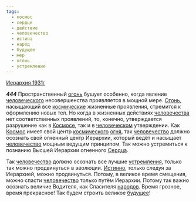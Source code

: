 ```yaml
---
tags:
  - космос
  - сердце
  - действие
  - человечество
  - истина
  - народ
  - будущее
  - мер
  - огонь
  - устремление
---
```


[Иерархия 1931г](https://127.0.0.1:4002/agni/1931)

___444___
Пространственный [огонь](../../../tags/#огонь) бушует особенно, когда явление [человеческого](../../../tags/#[человечество](../../../tags/#человечество)) несовершенства проявляется в мощной мере. [Огонь](../../../tags/#огонь), насыщающий все [космические](../../../tags/#космос) жизненные проявления, стремится к оформлению новых тел. Но когда в жизненных действиях [человечества](../../../tags/#[человечество](../../../tags/#человечество)) нет соответственных проявлений, то, конечно, утверждается разрушение как в [Космосе](../../../tags/#космос), так и в [человеческом](../../../tags/#[человечество](../../../tags/#человечество)) утверждении. Как [Космос](../../../tags/#космос) имеет свой центр [космического](../../../tags/#космос) [огня](../../../tags/#огонь), так [человечество](../../../tags/#человечество) должно осознать свой огненный центр Иерархии, который ведёт и насыщает [человечество](../../../tags/#человечество) мощным ведущим принципом. Так можно устремиться к познанию Высшей Иерархии огненного [Сердца](../../../tags/#сердце).   

Так [человечество](../../../tags/#человечество) должно осознать все лучшие [устремления](../../../tags/#устремление), только так можно продвинуться в эволюции. [Истинно](../../../tags/#истина), только следуя за Иерархией, можно продвинуться. Потому, в великое время смещения, можно спасти [человечество](../../../tags/#человечество) только путём Иерархии. Потому так важно осознать величие Водителя, как Спасителя [народов](../../../tags/#народ). Время грозное, время прекрасное! Так будем строить великое [будущее](../../../tags/#будущее)!   

